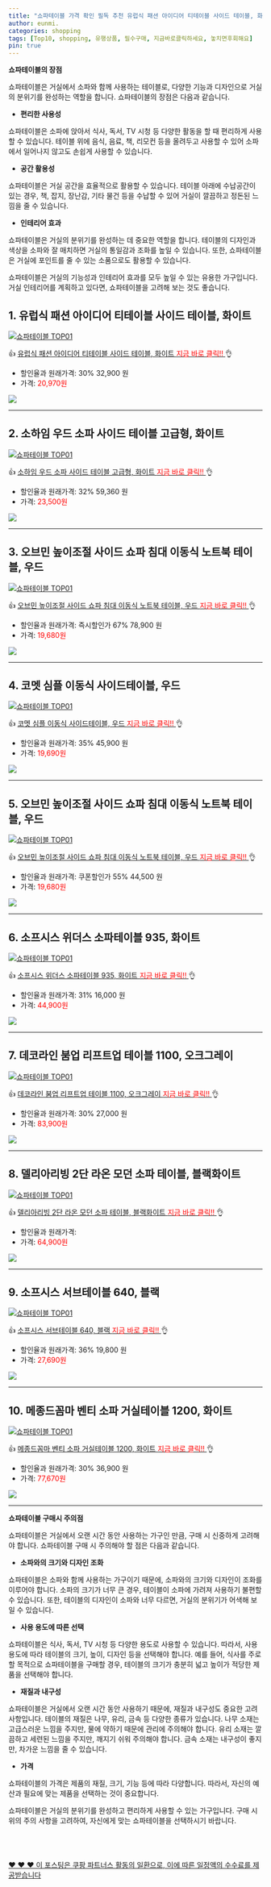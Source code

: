 ```yaml
---
title: "쇼파테이블 가격 확인 필독 추천 유럽식 패션 아이디어 티테이블 사이드 테이블, 화이트 비교 장점 구매가이드"
author: eunmi.
categories: shopping
tags: [Top10, shopping, 유행상품, 필수구매, 지금바로클릭하세요, 놓치면후회해요]
pin: true
---
```

**쇼파테이블의 장점**

쇼파테이블은 거실에서 소파와 함께 사용하는 테이블로, 다양한 기능과 디자인으로 거실의 분위기를 완성하는 역할을 합니다. 쇼파테이블의 장점은 다음과 같습니다.

* **편리한 사용성**

쇼파테이블은 소파에 앉아서 식사, 독서, TV 시청 등 다양한 활동을 할 때 편리하게 사용할 수 있습니다. 테이블 위에 음식, 음료, 책, 리모컨 등을 올려두고 사용할 수 있어 소파에서 일어나지 않고도 손쉽게 사용할 수 있습니다.

* **공간 활용성**

쇼파테이블은 거실 공간을 효율적으로 활용할 수 있습니다. 테이블 아래에 수납공간이 있는 경우, 책, 잡지, 장난감, 기타 물건 등을 수납할 수 있어 거실이 깔끔하고 정돈된 느낌을 줄 수 있습니다.

* **인테리어 효과**

쇼파테이블은 거실의 분위기를 완성하는 데 중요한 역할을 합니다. 테이블의 디자인과 색상을 소파와 잘 매치하면 거실의 통일감과 조화를 높일 수 있습니다. 또한, 쇼파테이블은 거실에 포인트를 줄 수 있는 소품으로도 활용할 수 있습니다.

쇼파테이블은 거실의 기능성과 인테리어 효과를 모두 높일 수 있는 유용한 가구입니다. 거실 인테리어를 계획하고 있다면, 쇼파테이블을 고려해 보는 것도 좋습니다.

   

## 1. 유럽식 패션 아이디어 티테이블 사이드 테이블, 화이트

[![쇼파테이블 TOP01](https://thumbnail9.coupangcdn.com/thumbnails/remote/230x230ex/image/vendor_inventory/2b68/9e64617990fb5339021323e0f98bbef95507a53f6511243a80aad53765c9.jpg)](https://link.coupang.com/re/AFFSDP?lptag=AF3617701&subid=GithubCoopas&pageKey=7635258943&traceid=V0-153&itemId=20273234733&vendorItemId=87360199132)


👍 [유럽식 패션 아이디어 티테이블 사이드 테이블, 화이트 <font color=red> 지금 바로 클릭!! </font> ](https://link.coupang.com/re/AFFSDP?lptag=AF3617701&subid=GithubCoopas&pageKey=7635258943&traceid=V0-153&itemId=20273234733&vendorItemId=87360199132) 👌 


- 할인율과 원래가격: 30%  32,900   원
- 가격: <span style='color:red'>20,970원</span>

[![](/discount_price.png)](https://link.coupang.com/re/AFFSDP?lptag=AF3617701&subid=GithubCoopas&pageKey=7635258943&traceid=V0-153&itemId=20273234733&vendorItemId=87360199132)

---


   

## 2. 소하임 우드 소파 사이드 테이블 고급형, 화이트

[![쇼파테이블 TOP01](https://thumbnail8.coupangcdn.com/thumbnails/remote/230x230ex/image/vendor_inventory/65a5/6a3d2bf0826b912ba027d6591ef441dcde2127b310a7282ea8f873b70ade.jpg)](https://link.coupang.com/re/AFFSDP?lptag=AF3617701&subid=GithubCoopas&pageKey=7380581438&traceid=V0-153&itemId=19059793551&vendorItemId=86544304383)


👍 [소하임 우드 소파 사이드 테이블 고급형, 화이트 <font color=red> 지금 바로 클릭!! </font> ](https://link.coupang.com/re/AFFSDP?lptag=AF3617701&subid=GithubCoopas&pageKey=7380581438&traceid=V0-153&itemId=19059793551&vendorItemId=86544304383) 👌 


- 할인율과 원래가격: 32%  59,360   원
- 가격: <span style='color:red'>23,500원</span>

[![](/discount_price.png)](https://link.coupang.com/re/AFFSDP?lptag=AF3617701&subid=GithubCoopas&pageKey=7380581438&traceid=V0-153&itemId=19059793551&vendorItemId=86544304383)

---


   

## 3. 오브민 높이조절 사이드 쇼파 침대 이동식 노트북 테이블, 우드

[![쇼파테이블 TOP01](https://thumbnail10.coupangcdn.com/thumbnails/remote/230x230ex/image/vendor_inventory/30d3/6d5fadbf889dbd01b0005c559f26f5d9a3c7659bfee1c560afd9add8d537.png)](https://link.coupang.com/re/AFFSDP?lptag=AF3617701&subid=GithubCoopas&pageKey=6410712642&traceid=V0-153&itemId=13746928080&vendorItemId=83202875946)


👍 [오브민 높이조절 사이드 쇼파 침대 이동식 노트북 테이블, 우드 <font color=red> 지금 바로 클릭!! </font> ](https://link.coupang.com/re/AFFSDP?lptag=AF3617701&subid=GithubCoopas&pageKey=6410712642&traceid=V0-153&itemId=13746928080&vendorItemId=83202875946) 👌 


- 할인율과 원래가격: 즉시할인가 67%  78,900   원
- 가격: <span style='color:red'>19,680원</span>

[![](/discount_price.png)](https://link.coupang.com/re/AFFSDP?lptag=AF3617701&subid=GithubCoopas&pageKey=6410712642&traceid=V0-153&itemId=13746928080&vendorItemId=83202875946)

---


   

## 4. 코멧 심플 이동식 사이드테이블, 우드

[![쇼파테이블 TOP01](https://thumbnail7.coupangcdn.com/thumbnails/remote/230x230ex/image/retail/images/6523768057609285-09edc59c-1ef7-4b45-9b85-bec3e19cf081.jpg)](https://link.coupang.com/re/AFFSDP?lptag=AF3617701&subid=GithubCoopas&pageKey=6096256857&traceid=V0-153&itemId=11394339948&vendorItemId=78670381081)


👍 [코멧 심플 이동식 사이드테이블, 우드 <font color=red> 지금 바로 클릭!! </font> ](https://link.coupang.com/re/AFFSDP?lptag=AF3617701&subid=GithubCoopas&pageKey=6096256857&traceid=V0-153&itemId=11394339948&vendorItemId=78670381081) 👌 


- 할인율과 원래가격: 35%  45,900   원
- 가격: <span style='color:red'>19,690원</span>

[![](/discount_price.png)](https://link.coupang.com/re/AFFSDP?lptag=AF3617701&subid=GithubCoopas&pageKey=6096256857&traceid=V0-153&itemId=11394339948&vendorItemId=78670381081)

---


   

## 5. 오브민 높이조절 사이드 쇼파 침대 이동식 노트북 테이블, 우드

[![쇼파테이블 TOP01](https://thumbnail10.coupangcdn.com/thumbnails/remote/230x230ex/image/vendor_inventory/30d3/6d5fadbf889dbd01b0005c559f26f5d9a3c7659bfee1c560afd9add8d537.png)](https://link.coupang.com/re/AFFSDP?lptag=AF3617701&subid=GithubCoopas&pageKey=6410712642&traceid=V0-153&itemId=13746928080&vendorItemId=83202875946)


👍 [오브민 높이조절 사이드 쇼파 침대 이동식 노트북 테이블, 우드 <font color=red> 지금 바로 클릭!! </font> ](https://link.coupang.com/re/AFFSDP?lptag=AF3617701&subid=GithubCoopas&pageKey=6410712642&traceid=V0-153&itemId=13746928080&vendorItemId=83202875946) 👌 


- 할인율과 원래가격: 쿠폰할인가 55%  44,500   원
- 가격: <span style='color:red'>19,680원</span>

[![](/discount_price.png)](https://link.coupang.com/re/AFFSDP?lptag=AF3617701&subid=GithubCoopas&pageKey=6410712642&traceid=V0-153&itemId=13746928080&vendorItemId=83202875946)

---


   

## 6. 소프시스 위더스 소파테이블 935, 화이트

[![쇼파테이블 TOP01](https://thumbnail8.coupangcdn.com/thumbnails/remote/230x230ex/image/product/image/vendoritem/2019/02/26/3024223874/6f3cf7b0-093d-42ef-8713-8c2b9d2399e4.jpg)](https://link.coupang.com/re/AFFSDP?lptag=AF3617701&subid=GithubCoopas&pageKey=3439012&traceid=V0-153&itemId=16181490&vendorItemId=3024223874)


👍 [소프시스 위더스 소파테이블 935, 화이트 <font color=red> 지금 바로 클릭!! </font> ](https://link.coupang.com/re/AFFSDP?lptag=AF3617701&subid=GithubCoopas&pageKey=3439012&traceid=V0-153&itemId=16181490&vendorItemId=3024223874) 👌 


- 할인율과 원래가격: 31%  16,000   원
- 가격: <span style='color:red'>44,900원</span>

[![](/discount_price.png)](https://link.coupang.com/re/AFFSDP?lptag=AF3617701&subid=GithubCoopas&pageKey=3439012&traceid=V0-153&itemId=16181490&vendorItemId=3024223874)

---


   

## 7. 데코라인 붐업 리프트업 테이블 1100, 오크그레이

[![쇼파테이블 TOP01](https://thumbnail8.coupangcdn.com/thumbnails/remote/230x230ex/image/vendor_inventory/75fa/cee773d8914c5e5cad47d9d4eaa3b4da34bd880e0d77b841321f2dab9341.jpg)](https://link.coupang.com/re/AFFSDP?lptag=AF3617701&subid=GithubCoopas&pageKey=335268306&traceid=V0-153&itemId=1069924032&vendorItemId=5022088030)


👍 [데코라인 붐업 리프트업 테이블 1100, 오크그레이 <font color=red> 지금 바로 클릭!! </font> ](https://link.coupang.com/re/AFFSDP?lptag=AF3617701&subid=GithubCoopas&pageKey=335268306&traceid=V0-153&itemId=1069924032&vendorItemId=5022088030) 👌 


- 할인율과 원래가격: 30%  27,000   원
- 가격: <span style='color:red'>83,900원</span>

[![](/discount_price.png)](https://link.coupang.com/re/AFFSDP?lptag=AF3617701&subid=GithubCoopas&pageKey=335268306&traceid=V0-153&itemId=1069924032&vendorItemId=5022088030)

---


   

## 8. 델리아리빙 2단 라온 모던 소파 테이블, 블랙화이트

[![쇼파테이블 TOP01](https://thumbnail7.coupangcdn.com/thumbnails/remote/230x230ex/image/vendor_inventory/7dad/c87f7a3c0a491cc65b5df22577b667bbd57f4f9b41fe5575de82707bfd4c.jpg)](https://link.coupang.com/re/AFFSDP?lptag=AF3617701&subid=GithubCoopas&pageKey=1292336572&traceid=V0-153&itemId=2062192825&vendorItemId=70061430947)


👍 [델리아리빙 2단 라온 모던 소파 테이블, 블랙화이트 <font color=red> 지금 바로 클릭!! </font> ](https://link.coupang.com/re/AFFSDP?lptag=AF3617701&subid=GithubCoopas&pageKey=1292336572&traceid=V0-153&itemId=2062192825&vendorItemId=70061430947) 👌 


- 할인율과 원래가격: 
- 가격: <span style='color:red'>64,900원</span>

[![](/discount_price.png)](https://link.coupang.com/re/AFFSDP?lptag=AF3617701&subid=GithubCoopas&pageKey=1292336572&traceid=V0-153&itemId=2062192825&vendorItemId=70061430947)

---


   

## 9. 소프시스 서브테이블 640, 블랙

[![쇼파테이블 TOP01](https://thumbnail9.coupangcdn.com/thumbnails/remote/230x230ex/image/retail/images/2020/03/20/10/3/d7a02891-7c14-4343-948a-a8938ee74981.jpg)](https://link.coupang.com/re/AFFSDP?lptag=AF3617701&subid=GithubCoopas&pageKey=3439005&traceid=V0-153&itemId=16181479&vendorItemId=70450843547)


👍 [소프시스 서브테이블 640, 블랙 <font color=red> 지금 바로 클릭!! </font> ](https://link.coupang.com/re/AFFSDP?lptag=AF3617701&subid=GithubCoopas&pageKey=3439005&traceid=V0-153&itemId=16181479&vendorItemId=70450843547) 👌 


- 할인율과 원래가격: 36%  19,800   원
- 가격: <span style='color:red'>27,690원</span>

[![](/discount_price.png)](https://link.coupang.com/re/AFFSDP?lptag=AF3617701&subid=GithubCoopas&pageKey=3439005&traceid=V0-153&itemId=16181479&vendorItemId=70450843547)

---


   

## 10. 메종드꼼마 벤티 소파 거실테이블 1200, 화이트

[![쇼파테이블 TOP01](https://thumbnail8.coupangcdn.com/thumbnails/remote/230x230ex/image/rs_quotation_api/nycmsdry/d56f2317b7da46b39e2b5f52b562ceaa.jpg)](https://link.coupang.com/re/AFFSDP?lptag=AF3617701&subid=GithubCoopas&pageKey=6504673417&traceid=V0-153&itemId=14337649179&vendorItemId=81582207613)


👍 [메종드꼼마 벤티 소파 거실테이블 1200, 화이트 <font color=red> 지금 바로 클릭!! </font> ](https://link.coupang.com/re/AFFSDP?lptag=AF3617701&subid=GithubCoopas&pageKey=6504673417&traceid=V0-153&itemId=14337649179&vendorItemId=81582207613) 👌 


- 할인율과 원래가격: 30%  36,900   원
- 가격: <span style='color:red'>77,670원</span>

[![](/discount_price.png)](https://link.coupang.com/re/AFFSDP?lptag=AF3617701&subid=GithubCoopas&pageKey=6504673417&traceid=V0-153&itemId=14337649179&vendorItemId=81582207613)

---
**쇼파테이블 구매시 주의점**

쇼파테이블은 거실에서 오랜 시간 동안 사용하는 가구인 만큼, 구매 시 신중하게 고려해야 합니다. 쇼파테이블 구매 시 주의해야 할 점은 다음과 같습니다.

* **소파와의 크기와 디자인 조화**

쇼파테이블은 소파와 함께 사용하는 가구이기 때문에, 소파와의 크기와 디자인이 조화를 이루어야 합니다. 소파의 크기가 너무 큰 경우, 테이블이 소파에 가려져 사용하기 불편할 수 있습니다. 또한, 테이블의 디자인이 소파와 너무 다르면, 거실의 분위기가 어색해 보일 수 있습니다.

* **사용 용도에 따른 선택**

쇼파테이블은 식사, 독서, TV 시청 등 다양한 용도로 사용할 수 있습니다. 따라서, 사용 용도에 따라 테이블의 크기, 높이, 디자인 등을 선택해야 합니다. 예를 들어, 식사를 주로 할 목적으로 쇼파테이블을 구매할 경우, 테이블의 크기가 충분히 넓고 높이가 적당한 제품을 선택해야 합니다.

* **재질과 내구성**

쇼파테이블은 거실에서 오랜 시간 동안 사용하기 때문에, 재질과 내구성도 중요한 고려 사항입니다. 테이블의 재질은 나무, 유리, 금속 등 다양한 종류가 있습니다. 나무 소재는 고급스러운 느낌을 주지만, 물에 약하기 때문에 관리에 주의해야 합니다. 유리 소재는 깔끔하고 세련된 느낌을 주지만, 깨지기 쉬워 주의해야 합니다. 금속 소재는 내구성이 좋지만, 차가운 느낌을 줄 수 있습니다.

* **가격**

쇼파테이블의 가격은 제품의 재질, 크기, 기능 등에 따라 다양합니다. 따라서, 자신의 예산과 필요에 맞는 제품을 선택하는 것이 중요합니다.

쇼파테이블은 거실의 분위기를 완성하고 편리하게 사용할 수 있는 가구입니다. 구매 시 위의 주의 사항을 고려하여, 자신에게 맞는 쇼파테이블을 선택하시기 바랍니다.<br><br><br><br><br> [ ❤ ❤ ❤ 이 포스팅은 쿠팡 파트너스 활동의 일환으로, 이에 따른 일정액의 수수료를 제공받습니다](https://link.coupang.com/a/bcEFyh)